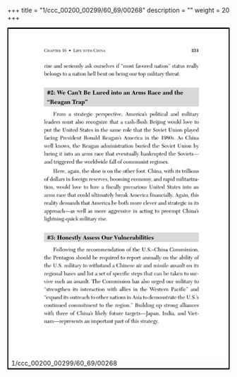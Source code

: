 +++
title = "1/ccc_00200_00299/60_69/00268"
description = ""
weight = 20
+++

<table style="border:2px solid black;max-width:800px;max-height:800px;" 
><tr><td>
<img class="center-fit-jpg"
src="/jpg_/out_jpg_dbc_268.jpg">
1/ccc_00200_00299/60_69/00268
</img></td></tr></table>
